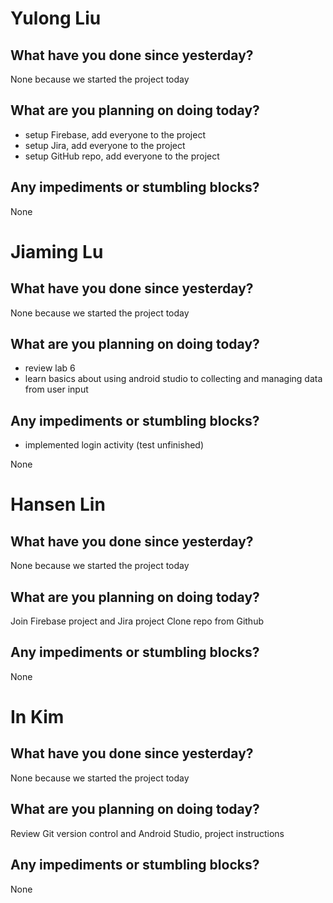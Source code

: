 # Yulong Liu

## What have you done since yesterday?
None because we started the project today

## What are you planning on doing today?

- setup Firebase, add everyone to the project
- setup Jira, add everyone to the project
- setup GitHub repo, add everyone to the project

## Any impediments or stumbling blocks?

None

# Jiaming Lu

## What have you done since yesterday?
None because we started the project today

## What are you planning on doing today?

- review lab 6 
- learn basics about using android studio to collecting and managing data from 
  user input

## Any impediments or stumbling blocks?

- implemented login activity (test unfinished)

None

# Hansen Lin

## What have you done since yesterday?
None because we started the project today

## What are you planning on doing today?
Join Firebase project and Jira project
Clone repo from Github

## Any impediments or stumbling blocks?
None

# In Kim

## What have you done since yesterday?
None because we started the project today

## What are you planning on doing today?
Review Git version control and Android Studio, project instructions

## Any impediments or stumbling blocks?
None
